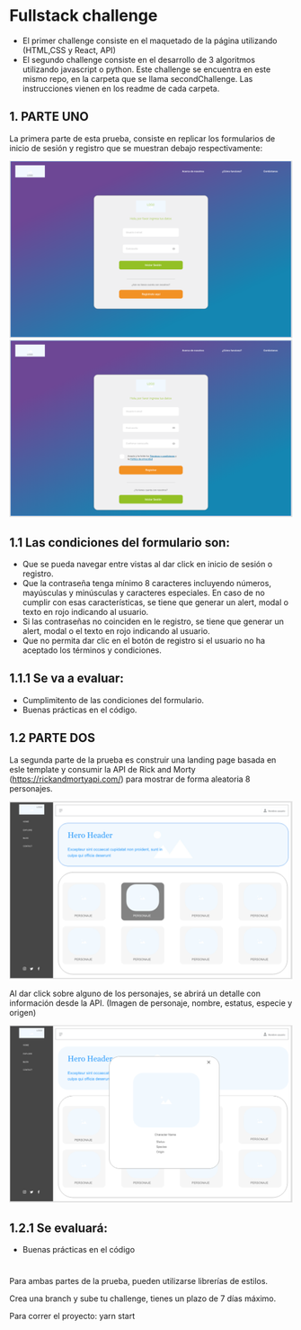# Fullstack challenge

- El primer challenge consiste en el maquetado de la página utilizando (HTML,CSS y React, API)
- El segundo challenge consiste en el desarrollo de 3 algoritmos utilizando javascript o python. Este challenge se encuentra en este mismo repo, en la carpeta que se llama secondChallenge. Las instrucciones vienen en los readme de cada carpeta.

## 1. PARTE UNO

La primera parte de esta prueba, consiste en replicar los formularios de inicio de sesión y registro que se muestran debajo respectivamente:

![LoginForm](/src/assets/Login.png "Login Form")
![SignupForm](/src/assets/Signup.png "Signup Form")


## 1.1 Las condiciones del formulario son:
- Que se pueda navegar entre vistas al dar click en inicio de sesión o registro.
- Que la contraseña tenga mínimo 8 caracteres incluyendo números, mayúsculas y minúsculas y caracteres especiales. En caso de no cumplir con esas características, se tiene que generar un alert, modal o texto en rojo indicando al usuario.
- Si las contraseñas no coinciden en le registro, se tiene que generar un alert, modal o el texto en rojo indicando al usuario.
- Que no permita dar clic en el botón de registro si el usuario no ha aceptado los términos y condiciones.

## 1.1.1 Se va a evaluar:
- Cumplimitento de las condiciones del formulario.
- Buenas prácticas en el código.

## 1.2 PARTE DOS

La segunda parte de la prueba es construir una landing page basada en esle template y consumir la API de Rick and Morty (https://rickandmortyapi.com/) para mostrar de forma aleatoria 8 personajes.

![Landing](/src/assets/Landing.png "Landing Page")

Al dar click sobre alguno de los personajes, se abrirá un detalle con información desde la API.
(Imagen de personaje, nombre, estatus, especie y origen)

![LandingDetail](/src/assets/LandingDetail.png "Landing Detail")

## 1.2.1 Se evaluará:

- Buenas prácticas en el código


#


Para ambas partes de la prueba, pueden utilizarse librerías de estilos.

Crea una branch y sube tu challenge, tienes un plazo de 7 días máximo.

Para correr el proyecto: yarn start 

